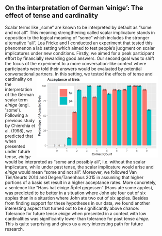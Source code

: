 ## On the interpretation of German ’einige’: The effect of tense and cardinality
Scalar terms like „some“ are known to be interpreted by default as “some and not all”. 
This meaning strengthening called scalar implicature stands in opposition to the logical meaning of “some” which includes the stronger alternative “all”.
Lea Fricke and I conducted an experiment that tested this phenomenon a lab setting which aimed to test people’s judgment on scalar implicatures under new conditions. 
Firstly, we aimed for a peak participant effort by financially rewarding good answers. 
Our second goal was to shift the focus of the experiment to a more conversation-like context where participants were told their answers would be evaluated by potential conversational partners.
<img src="../images/graph_elm.png" alt="A graph of our results" style="width: 400px; float: right;">
In this setting, we tested the effects of tense and cardinality on the interpretation of the German scalar term *einige* (engl. 'some'). 
Following a previous study by Chierchia et al. (1998), we predicted that when presented under future tense, *einige* would be interpreted as “some and possibly all”, i.e. without the scalar implicature, while under past tense, the scalar implicature would arise and *einige* would mean “some and not all”.
Moreover, we followed Van Tiel/Geurts 2014 and Degen/Tanenhaus 2015 in assuming that higher portions of a basic set result in a higher acceptance rates. 
More concretely, a sentence like “Hans hat einige Äpfel gegessen” (Hans ate some apples), was predicted to be better in a situation where John ate four out of six apples than in a situation where John ate two out of six apples. 
Besides from finding support for these hypotheses in our data, we found another interesting aspect that turned out to be significantly above chance: 
Tolerance for future tense *einige* when presented in a context with low cardinalities was significantly lower than tolerance for past tense *einige*.
This is quite surprising and gives us a very interesting path for future research. 

